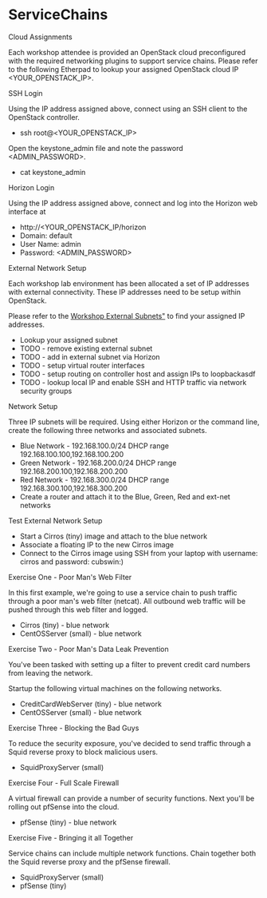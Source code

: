 # ServiceChains


Cloud Assignments

Each workshop attendee is provided an OpenStack cloud preconfigured with the required networking plugins to support service chains.
Please refer to the following Etherpad to lookup your assigned OpenStack cloud IP <YOUR_OPENSTACK_IP>.

SSH Login

Using the IP address assigned above, connect using an SSH client to the OpenStack controller.

* ssh root@<YOUR_OPENSTACK_IP>

Open the keystone_admin file and note the password <ADMIN_PASSWORD>.

* cat keystone_admin

Horizon Login

Using the IP address assigned above, connect and log into the Horizon web interface at
* http://<YOUR_OPENSTACK_IP/horizon
* Domain: default
* User Name: admin
* Password: <ADMIN_PASSWORD>

External Network Setup

Each workshop lab environment has been allocated a set of IP addresses with external connectivity.
These IP addresses need to be setup within OpenStack.

Please refer to the <A HREF="https://github.com/OpenStackSanDiego/ServiceChains/blob/master/Workshop%20External%20Subnets.csv">Workshop External Subnets"</A> to find your assigned IP addresses.

* Lookup your assigned subnet
* TODO - remove existing external subnet
* TODO - add in external subnet via Horizon
* TODO - setup virtual router interfaces
* TODO - setup routing on controller host and assign IPs to loopbackasdf
* TODO - lookup local IP and enable SSH and HTTP traffic via network security groups

Network Setup

Three IP subnets will be required. Using either Horizon or the command line, create the following three networks and associated subnets.

* Blue Network -  192.168.100.0/24   DHCP range 192.168.100.100,192.168.100.200
* Green Network - 192.168.200.0/24   DHCP range 192.168.200.100,192.168.200.200
* Red Network   - 192.168.300.0/24   DHCP range 192.168.300.100,192.168.300.200
* Create a router and attach it to the Blue, Green, Red and ext-net networks

Test External Network Setup

* Start a Cirros (tiny) image and attach to the blue network
* Associate a floating IP to the new Cirros image
* Connect to the Cirros image using SSH from your laptop  with username: cirros and password: cubswin:)

Exercise One - Poor Man's Web Filter

In this first example, we're going to use a service chain to push traffic through a poor man's web filter (netcat).
All outbound web traffic will be pushed through this web filter and logged.

* Cirros (tiny) - blue network
* CentOSServer (small) - blue network

Exercise Two - Poor Man's Data Leak Prevention

You've been tasked with setting up a filter to prevent credit card numbers from leaving the network. 

Startup the following virtual machines on the following networks.

* CreditCardWebServer (tiny) - blue network
* CentOSServer (small) - blue network

Exercise Three - Blocking the Bad Guys

To reduce the security exposure, you've decided to send traffic through a Squid reverse proxy to block malicious users.

* SquidProxyServer (small)

Exercise Four - Full Scale Firewall

A virtual firewall can provide a number of security functions. Next you'll be rolling out pfSense into the cloud.

* pfSense (tiny) - blue network

Exercise Five - Bringing it all Together

Service chains can include multiple network functions. Chain together both the Squid reverse proxy and the pfSense firewall.

* SquidProxyServer (small)
* pfSense (tiny)
